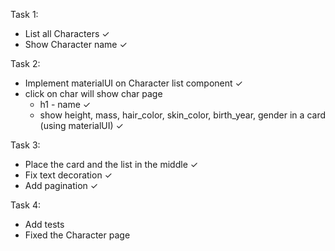 Task 1:
* List all Characters ✓
* Show Character name ✓

Task 2:
* Implement materialUI on Character list component ✓
* click on char will show char page
    - h1 - name ✓
    - show height, mass, hair_color, skin_color, birth_year, gender in a card (using materialUI) ✓

Task 3:
* Place the card and the list in the middle ✓
* Fix text decoration ✓
* Add pagination ✓

Task 4:
* Add tests
* Fixed the Character page